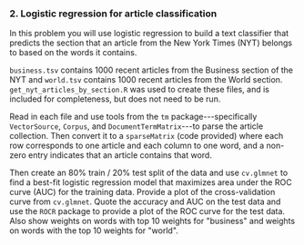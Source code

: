 ### 2. Logistic regression for article classification

In this problem you will use logistic regression to build a text classifier that predicts the section that an article from the New York Times (NYT) belongs to based on the words it contains.

``business.tsv`` contains 1000 recent articles from the Business section of the NYT and ``world.tsv`` contains 1000 recent articles from the World section.
``get_nyt_articles_by_section.R`` was used to create these files, and is included for completeness, but does not need to be run.

Read in each file and use tools from the ``tm`` package---specifically ``VectorSource``, ``Corpus``, and ``DocumentTermMatrix``---to parse the article collection.
Then convert it to a ``sparseMatrix`` (code provided) where each row corresponds to one article and each column to one word, and a non-zero entry indicates that an article contains that word.

Then create an 80% train / 20% test split of the data and use ``cv.glmnet`` to find a best-fit logistic regression model that maximizes area under the ROC curve (AUC) for the training data.
Provide a plot of the cross-validation curve from ``cv.glmnet``.
Quote the accuracy and AUC on the test data and use the ``ROCR`` package to provide a plot of the ROC curve for the test data.
Also show weights on words with top 10 weights for "business" and weights on words with the top 10 weights for "world".
